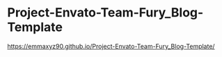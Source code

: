 # Project-Envato-Team-Fury_Blog-Template

https://emmaxyz90.github.io/Project-Envato-Team-Fury_Blog-Template/
